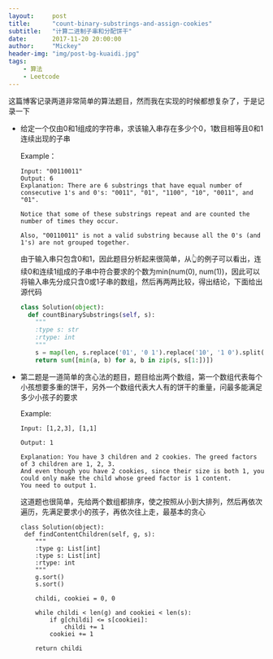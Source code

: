 ```yaml
---
layout:     post
title:      "count-binary-substrings-and-assign-cookies"
subtitle:   "计算二进制子串和分配饼干"
date:       2017-11-20 20:00:00
author:     "Mickey"
header-img: "img/post-bg-kuaidi.jpg"
tags:
    - 算法
    - Leetcode
---
```


这篇博客记录两道非常简单的算法题目，然而我在实现的时候都想复杂了，于是记录一下

* 给定一个仅由0和1组成的字符串，求该输入串存在多少个0，1数目相等且0和1连续出现的子串

	Example：
	
	```
	Input: "00110011"
	Output: 6
	Explanation: There are 6 substrings that have equal number of consecutive 1's and 0's: "0011", "01", "1100", "10", "0011", and "01".
	
	Notice that some of these substrings repeat and are counted the number of times they occur.
	
	Also, "00110011" is not a valid substring because all the 0's (and 1's) are not grouped together.
	```
	
	由于输入串只包含0和1，因此题目分析起来很简单，从👆的例子可以看出，连续0和连续1组成的子串中符合要求的个数为min(num(0), num(1))，因此可以将输入串先分成只含0或1子串的数组，然后再两两比较，得出结论，下面给出源代码
	
	```python
	class Solution(object):
   	  def countBinarySubstrings(self, s):
        """
        :type s: str
        :rtype: int
        """
        s = map(len, s.replace('01', '0 1').replace('10', '1 0').split())
        return sum([min(a, b) for a, b in zip(s, s[1:])])
	```

* 第二题是一道简单的贪心法的题目，题目给出两个数组，第一个数组代表每个小孩想要多重的饼干，另外一个数组代表大人有的饼干的重量，问最多能满足多少小孩子的要求

	Example:
	
	```
	Input: [1,2,3], [1,1]
	
	Output: 1
	
	Explanation: You have 3 children and 2 cookies. The greed factors of 3 children are 1, 2, 3. 
	And even though you have 2 cookies, since their size is both 1, you could only make the child whose greed factor is 1 content.
	You need to output 1.
	```
	
	这道题也很简单，先给两个数组都排序，使之按照从小到大排列，然后再依次遍历，先满足要求小的孩子，再依次往上走，最基本的贪心
	
	```
	class Solution(object):
     def findContentChildren(self, g, s):
        """
        :type g: List[int]
        :type s: List[int]
        :rtype: int
        """
        g.sort()
        s.sort()
        
        childi, cookiei = 0, 0
        
        while childi < len(g) and cookiei < len(s):
            if g[childi] <= s[cookiei]:
                childi += 1
            cookiei += 1
            
        return childi
	```

